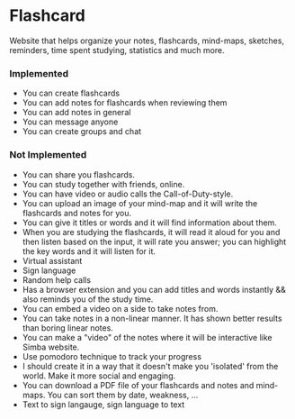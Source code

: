 # Flashcard
Website that helps organize your notes, flashcards, mind-maps, sketches, reminders, time spent studying, statistics and much more.
### Implemented
- You can create flashcards
- You can add notes for flashcards when reviewing them
- You can add notes in general
- You can message anyone
- You can create groups and chat


### Not Implemented
- You can share you flashcards. 
- You can study together with friends, online. 
- You can have video or audio calls the Call-of-Duty-style. 
- You can upload an image of your mind-map and it will write the flashcards and notes for you. 
- You can give it titles or words and it will find information about them. 
- When you are studying the flashcards, it will read it aloud for you and then listen based on the input, it will rate you answer; you can highlight the key words and it will listen for it.
- Virtual assistant
- Sign language
- Random help calls
- Has a browser extension and you can add titles and words instantly && also reminds you of the study time.
- You can embed a video on a side to take notes from.
- You can take notes in a non-linear manner. It has shown better results than boring linear notes.
- You can make a "video" of the notes where it will be interactive like Simba website.
- Use pomodoro technique to track your progress
- I should create it in a way that it doesn't make you 'isolated' from the world. Make it more social and engaging.
- You can download a PDF file of your flashcards and notes and mind-maps. You can sort them by date, weakness, ...
- Text to sign langauge, sign language to text
